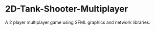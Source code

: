 # 2D-Tank-Shooter-Multiplayer
A 2 player multiplayer game using SFML graphics and network libraries.
